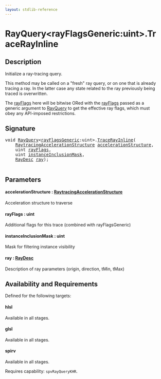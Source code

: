 ```yaml
---
layout: stdlib-reference
---
```


# RayQuery\<rayFlagsGeneric:uint\>\.TraceRayInline

## Description

Initialize a ray-tracing query.

This method may be called on a "fresh" ray query, or
on one that is already tracing a ray. In the latter
case any state related to the ray previously being
traced is overwritten.

The <span class='code'><a href="tracerayinline-058.md#decl-rayFlags" class="code_param">rayFlags</a></span> here will be bitwise ORed with
the <span class='code'><a href="tracerayinline-058.md#decl-rayFlags" class="code_param">rayFlags</a></span> passed as a generic argument to
<span class='code'><a href="index.md" class="code_type">RayQuery</a></span> to get the effective ray flags, which
must obey any API-imposed restrictions.




## Signature 

<pre>
<span class="code_keyword">void</span> <a href="index.md" class="code_type">RayQuery</a>&lt;<a href="index.md#decl-rayFlagsGeneric" class="code_var">rayFlagsGeneric</a>:<span class="code_keyword">uint</span>&gt;.<a href="tracerayinline-058.md">TraceRayInline</a>(
    <a href="../raytracingaccelerationstructure-0am/index.md" class="code_type">RaytracingAccelerationStructure</a> <a href="tracerayinline-058.md#decl-accelerationStructure" class="code_param">accelerationStructure</a>,
    <span class="code_keyword">uint</span> <a href="tracerayinline-058.md#decl-rayFlags" class="code_param">rayFlags</a>,
    <span class="code_keyword">uint</span> <a href="tracerayinline-058.md#decl-instanceInclusionMask" class="code_param">instanceInclusionMask</a>,
    <a href="../raydesc-03/index.md" class="code_type">RayDesc</a> <a href="tracerayinline-058.md#decl-ray" class="code_param">ray</a>);

</pre>

## Parameters

####  <a id="decl-accelerationStructure"></a>accelerationStructure  : [RaytracingAccelerationStructure](../raytracingaccelerationstructure-0am/index.md)
Acceleration structure to traverse

####  <a id="decl-rayFlags"></a>rayFlags  : uint
Additional flags for this trace (combined with rayFlagsGeneric)

####  <a id="decl-instanceInclusionMask"></a>instanceInclusionMask  : uint
Mask for filtering instance visibility

####  <a id="decl-ray"></a>ray  : [RayDesc](../raydesc-03/index.md)
Description of ray parameters (origin, direction, tMin, tMax)


## Availability and Requirements

Defined for the following targets:

#### hlsl
Available in all stages.

#### glsl
Available in all stages.

#### spirv
Available in all stages.

Requires capability: `spvRayQueryKHR`.



<script>
// Fix .md links to .html when on ReadTheDocs
if (window.location.hostname.includes('readthedocs') || 
    window.location.hostname.includes('rtfd.io')) {
  document.addEventListener('DOMContentLoaded', function() {
    const links = document.querySelectorAll('a');
    links.forEach(link => {
      const href = link.getAttribute('href');
      if (href && href.includes('.md')) {
        // This regex will handle .md links with or without fragment identifiers or query parameters
        link.href = link.href.replace(/(.+)\.md(#[^?]*)?(\?.*)?$/, '$1.html$2$3');
      }
    });
  });
}
</script>
